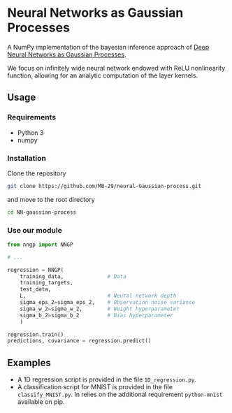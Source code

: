 # Neural Networks as Gaussian Processes


A NumPy implementation of the bayesian inference approach of [Deep Neural Networks as Gaussian Processes](https://arxiv.org/abs/1711.00165).

We focus on infinitely wide neural network endowed with ReLU nonlinearity function, allowing for an analytic computation of the layer kernels. 

## Usage

### Requirements
* Python 3
* numpy

### Installation

Clone the repository
```bash
git clone https://github.com/MB-29/neural-Gaussian-process.git
```
and move to the root directory

```bash
cd NN-gaussian-process
```

### Use our module


```python
from nngp import NNGP

# ... 

regression = NNGP(
    training_data,              # Data
    training_targets,
    test_data,
    L,                          # Neural network depth
    sigma_eps_2=sigma_eps_2,    # Observation noise variance
    sigma_w_2=sigma_w_2,        # Weight hyperparameter
    sigma_b_2=sigma_b_2         # Bias hyperparameter
    )

regression.train()
predictions, covariance = regression.predict()

```

## Examples
* A 1D regression script is provided in the file `1D_regression.py`.
* A classification script for MNIST is provided in the file `classify_MNIST.py`. In relies on the additional requirement `python-mnist` available on pip.



